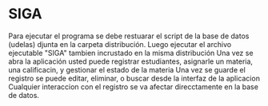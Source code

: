 # SIGA
Para ejecutar el programa se debe restuarar el script de la base de datos (udelas) djunta en la carpeta distribución.
Luego ejecutar el archivo ejecutable "SIGA" tambien incrustado en la misma distribución 
Una vez se abra la aplicación usted puede registrar estudiantes, asignarle un materia, una calificacin, y gestionar el estado de la materia 
Una vez se guarde el registro se puede editar, eliminar, o buscar desde la interfaz de la aplicacion
Cualquier interaccion con el registro se va afectar direcctamente en la base de datos. 
